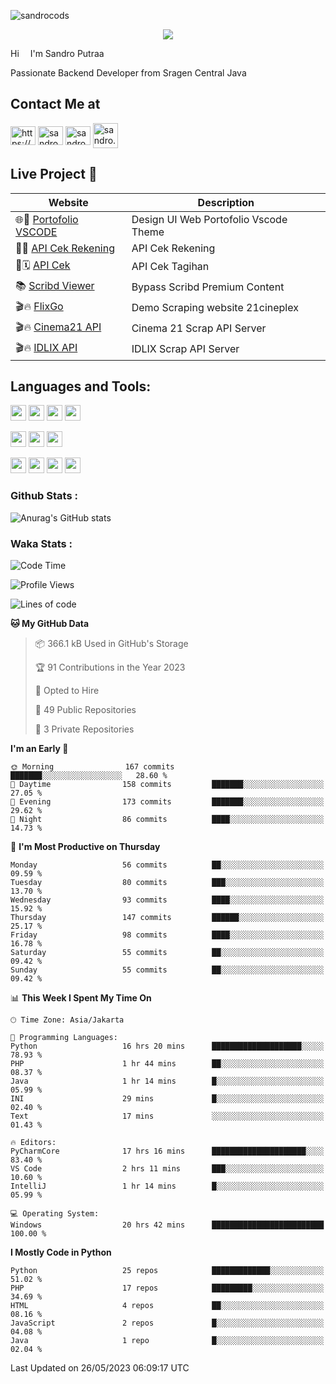 

![sandrocods](https://cardivo.vercel.app/api?name=Martinus%20Krisandro%20Perdana%20Putra&description=Junior%20Backend%20Developer&image=https://avatars.githubusercontent.com/u/59155826?v=4&backgroundColor=%23ecf0f1)
<p align="center" style="p3">
<a href="https://github.com/antonkomarev/github-profile-views-counter">
    <img align="center"  src="https://komarev.com/ghpvc/?username=sandrocods&style=for-the-badge">
</a>
</p>

Hi <img src="https://media.giphy.com/media/hvRJCLFzcasrR4ia7z/giphy.gif" width="10px"> I'm Sandro Putraa

Passionate Backend Developer from Sragen Central Java

## Contact Me at

<p align="left">
    <a href="https://www.linkedin.com/in/sandro-putraa-34b80a19b/" target="blank"><img align="center" src="https://raw.githubusercontent.com/rahuldkjain/github-profile-readme-generator/master/src/images/icons/Social/linked-in-alt.svg" alt="https://www.linkedin.com/in/sandro-putraa-34b80a19b/" height="30" width="40" /></a>
    <a href="https://fb.com/sandro.putraaa" target="blank"><img align="center" src="https://raw.githubusercontent.com/rahuldkjain/github-profile-readme-generator/master/src/images/icons/Social/facebook.svg" alt="sandro.putraaa" height="30" width="40" /></a>
    <a href="https://instagram.com/sandro.putraa" target="blank"><img align="center" src="https://raw.githubusercontent.com/rahuldkjain/github-profile-readme-generator/master/src/images/icons/Social/instagram.svg" alt="sandro.putraa" height="30" width="40" /></a>
    <a href="https://wakatime.com/@sandrocods" target="blank"><img align="center" src="https://wakatime.com/static/img/wakatime-logo-text-vertical.png" alt="sandro.putraa" height="40" width="40" /></a>
   
</p>

## Live Project 🚀


| Website             | Description     |
| ----------------- | --- |
| 🌐👤 [Portofolio VSCODE](http://47.88.53.4:1872/porto/)| Design UI Web Portofolio Vscode Theme |
| 📑👤 [API Cek Rekening](http://47.88.53.4:3333/api/docs) | API Cek Rekening |
| 📑🗓 [API Cek](http://47.88.53.4:1111/api/docs) | API Cek Tagihan |
| 📚 [Scribd Viewer](http://sandroputraa.my.id/scribd/) | Bypass Scribd Premium Content |
| 🎬🔥 [FlixGo](https://testflsk.sandroputraa.com/) | Demo Scraping website 21cineplex  |
| 🎬🔥 [Cinema21 API](https://cinema-21-scrapper.vercel.app/) | Cinema 21 Scrap API Server |
| 🎬🔥 [IDLIX API](https://idlix-api.vercel.app/) | IDLIX Scrap API Server |



## Languages and Tools:

<img src="https://img.shields.io/badge/-Git-white?style=for-the-badge&logo=git" height="25" /></img>
<img src="https://img.shields.io/badge/-GitHub-white?style=for-the-badge&logo=github&logoColor=007ACC" height="25" /></img> <img src="https://img.shields.io/badge/-VS%20Code-white?style=for-the-badge&logo=visual-studio-code&logoColor=007ACC" height="25" /></img> <img src="https://img.shields.io/badge/-Pycharm-white?style=for-the-badge&logo=pycharm&logoColor=007ACC" height="25" /></img>

<img src="https://img.shields.io/badge/-Laravel-white?style=for-the-badge&logo=laravel&logoColor=007ACC" height="25" /></img>
<img src="https://img.shields.io/badge/-Flask-white?style=for-the-badge&logo=flask&logoColor=007ACC" height="25" /></img>
<img src="https://img.shields.io/badge/-Selenium-white?style=for-the-badge&logo=selenium&logoColor=007ACC" height="25" /></img>

<img src="https://img.shields.io/badge/-Python-white?style=for-the-badge&logo=python&logoColor=007ACC" height="25" /></img>
<img src="https://img.shields.io/badge/-Php-white?style=for-the-badge&logo=php&logoColor=007ACC" height="25" /></img>
<img src="https://img.shields.io/badge/-java-white?style=for-the-badge&logo=java&logoColor=007ACC" height="25" /></img>
<img src="https://img.shields.io/badge/-c++-white?style=for-the-badge&logo=c%2B%2B&logoColor=007ACC" height="25" /></img>



### Github Stats :
![Anurag's GitHub stats](https://github-readme-stats.vercel.app/api?username=sandrocods&show_icons=true&theme=transparent)


### Waka Stats :
<!--START_SECTION:waka-->
![Code Time](http://img.shields.io/badge/Code%20Time-718%20hrs%2011%20mins-blue)

![Profile Views](http://img.shields.io/badge/Profile%20Views-11-blue)

![Lines of code](https://img.shields.io/badge/From%20Hello%20World%20I%27ve%20Written-1.4%20million%20lines%20of%20code-blue)

**🐱 My GitHub Data** 

> 📦 366.1 kB Used in GitHub's Storage 
 > 
> 🏆 91 Contributions in the Year 2023
 > 
> 💼 Opted to Hire
 > 
> 📜 49 Public Repositories 
 > 
> 🔑 3 Private Repositories 
 > 
**I'm an Early 🐤** 

```text
🌞 Morning                167 commits         ███████░░░░░░░░░░░░░░░░░░   28.60 % 
🌆 Daytime                158 commits         ███████░░░░░░░░░░░░░░░░░░   27.05 % 
🌃 Evening                173 commits         ███████░░░░░░░░░░░░░░░░░░   29.62 % 
🌙 Night                  86 commits          ████░░░░░░░░░░░░░░░░░░░░░   14.73 % 
```
📅 **I'm Most Productive on Thursday** 

```text
Monday                   56 commits          ██░░░░░░░░░░░░░░░░░░░░░░░   09.59 % 
Tuesday                  80 commits          ███░░░░░░░░░░░░░░░░░░░░░░   13.70 % 
Wednesday                93 commits          ████░░░░░░░░░░░░░░░░░░░░░   15.92 % 
Thursday                 147 commits         ██████░░░░░░░░░░░░░░░░░░░   25.17 % 
Friday                   98 commits          ████░░░░░░░░░░░░░░░░░░░░░   16.78 % 
Saturday                 55 commits          ██░░░░░░░░░░░░░░░░░░░░░░░   09.42 % 
Sunday                   55 commits          ██░░░░░░░░░░░░░░░░░░░░░░░   09.42 % 
```


📊 **This Week I Spent My Time On** 

```text
🕑︎ Time Zone: Asia/Jakarta

💬 Programming Languages: 
Python                   16 hrs 20 mins      ████████████████████░░░░░   78.93 % 
PHP                      1 hr 44 mins        ██░░░░░░░░░░░░░░░░░░░░░░░   08.37 % 
Java                     1 hr 14 mins        █░░░░░░░░░░░░░░░░░░░░░░░░   05.99 % 
INI                      29 mins             █░░░░░░░░░░░░░░░░░░░░░░░░   02.40 % 
Text                     17 mins             ░░░░░░░░░░░░░░░░░░░░░░░░░   01.43 % 

🔥 Editors: 
PyCharmCore              17 hrs 16 mins      █████████████████████░░░░   83.40 % 
VS Code                  2 hrs 11 mins       ███░░░░░░░░░░░░░░░░░░░░░░   10.60 % 
IntelliJ                 1 hr 14 mins        █░░░░░░░░░░░░░░░░░░░░░░░░   05.99 % 

💻 Operating System: 
Windows                  20 hrs 42 mins      █████████████████████████   100.00 % 
```

**I Mostly Code in Python** 

```text
Python                   25 repos            █████████████░░░░░░░░░░░░   51.02 % 
PHP                      17 repos            █████████░░░░░░░░░░░░░░░░   34.69 % 
HTML                     4 repos             ██░░░░░░░░░░░░░░░░░░░░░░░   08.16 % 
JavaScript               2 repos             █░░░░░░░░░░░░░░░░░░░░░░░░   04.08 % 
Java                     1 repo              █░░░░░░░░░░░░░░░░░░░░░░░░   02.04 % 
```




 Last Updated on 26/05/2023 06:09:17 UTC
<!--END_SECTION:waka-->

